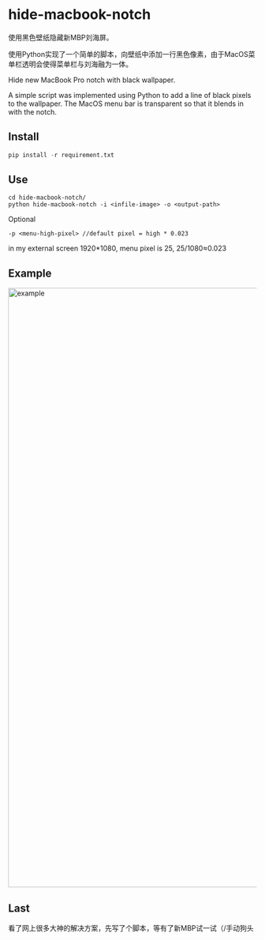 # hide-macbook-notch

使用黑色壁纸隐藏新MBP刘海屏。

使用Python实现了一个简单的脚本，向壁纸中添加一行黑色像素，由于MacOS菜单栏透明会使得菜单栏与刘海融为一体。

Hide new MacBook Pro notch with black wallpaper. 

A simple script was implemented using Python to add a line of black pixels to the wallpaper. The MacOS menu bar is transparent so that it blends in with the notch.

## Install

```python
pip install -r requirement.txt
```

## Use

```shell
cd hide-macbook-notch/
python hide-macbook-notch -i <infile-image> -o <output-path>
```

Optional

```shell
-p <menu-high-pixel> //default pixel = high * 0.023
```
in my external screen 1920*1080, menu pixel is 25, 25/1080≈0.023

## Example
  
<img width="1214" alt="example" src="https://user-images.githubusercontent.com/19590572/139057103-bd7d5d36-30f5-4d68-bdd4-0c58c03cd570.png">



## Last
看了网上很多大神的解决方案，先写了个脚本，等有了新MBP试一试（/手动狗头
